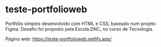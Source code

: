 # teste-portfolioweb
Portfólio simples desenvolvido com HTML e CSS, baseado num projeto Figma. Desafio foi proposto pela Escola DNC, no curso de Tecnologia. 

Página web: https://teste-portfolioweb.netlify.app/ 
